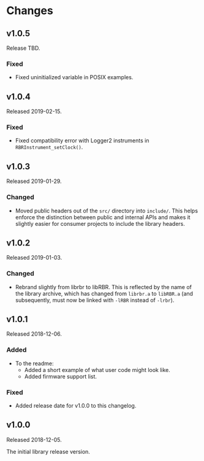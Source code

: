 # Changes

## v1.0.5

Release TBD.

### Fixed

* Fixed uninitialized variable in POSIX examples.

## v1.0.4

Released 2019-02-15.

### Fixed

* Fixed compatibility error with Logger2 instruments
  in `RBRInstrument_setClock()`.

## v1.0.3

Released 2019-01-29.

### Changed

* Moved public headers out of the `src/` directory
  into `include/`.
  This helps enforce the distinction
  between public and internal APIs
  and makes it slightly easier
  for consumer projects
  to include the library headers.

## v1.0.2

Released 2019-01-03.

### Changed

* Rebrand slightly from librbr to libRBR.
  This is reflected
  by the name of the library archive,
  which has changed
  from `librbr.a`
  to `libRBR.a`
  (and subsequently,
  must now be linked with `-lRBR`
  instead of `-lrbr`).

## v1.0.1

Released 2018-12-06.

### Added

* To the readme:
    * Added a short example of what user code might look like.
    * Added firmware support list.

### Fixed

* Added release date for v1.0.0 to this changelog.

## v1.0.0

Released 2018-12-05.

The initial library release version.
